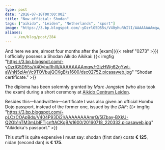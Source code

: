 ```yaml
---
type: post
date: "2016-07-18T00:00:00Z"
title: "Now official: Shodan"
tags: ["aikido", "Leiden", "Netherlands", "sport"]
image: "https://3.bp.blogspot.com/-yDzrlG5D55s/V40yhuRhIlI/AAAAAAAAmqw/-2izHWg62gYwt-aWnN5zlAvVc9TOVbujQCKgB/s1600/dsc02752.picasaweb.jpg"
aliases:
    - /en/blog/post/284
---
```


And here we are, almost four months after the [exam]({{< relref "0273" >}}) I officially possess a Shodan Aikido Aikikai:
{{< imgfig "https://3.bp.blogspot.com/-yDzrlG5D55s/V40yhuRhIlI/AAAAAAAAmqw/-2izHWg62gYwt-aWnN5zlAvVc9TOVbujQCKgB/s1600/dsc02752.picasaweb.jpg" "Shodan certificate." >}}

The diploma has been solemnly granted by *Marc Jongsten* (who also took the exam) during a short ceremony at [Aikido Centrum Leiden](http://aikidoleiden.nl/).

<!--more-->

Besides this—handwritten—certificate I was also given an official Hombu Dojo passport, instead of the former one, issued by the *DAF*:
{{< imgfig "https://3.bp.blogspot.com/-pLCzCOApBds/V404P93Di2I/AAAAAAAAmrQ/5IZbay-BXkU-Q2Gb1nTM3mLbIFTjcnftACKgB/s1600/20160718_220332.picasaweb.jpg" "Aikidoka's passport." >}}

This stuff is quite expensive I must say: shodan (first dan) costs **€ 125**, nidan (second dan) is **€ 175**.
